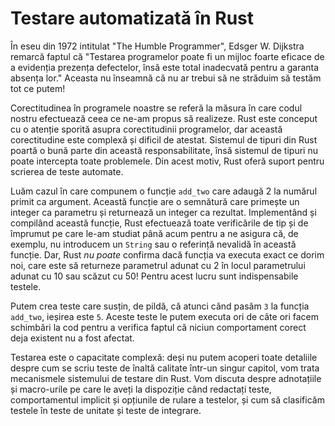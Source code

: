 # Testare automatizată în Rust

În eseu din 1972 intitulat "The Humble Programmer", Edsger W. Dijkstra remarcă faptul că
"Testarea programelor poate fi un mijloc foarte eficace de a evidenția prezența defectelor, însă
este total inadecvată pentru a garanta absența lor." Aceasta nu înseamnă că
nu ar trebui să ne străduim să testăm tot ce putem!

Corectitudinea în programele noastre se referă la măsura în care codul nostru efectuează ceea ce ne-am propus
să realizeze. Rust este conceput cu o atenție sporită asupra corectitudinii
programelor, dar această corectitudine este complexă și dificil de atestat. Sistemul de tipuri din Rust
poartă o bună parte din această responsabilitate, însă sistemul de tipuri nu poate intercepta
toate problemele. Din acest motiv, Rust oferă suport pentru scrierea de teste automate.

Luăm cazul în care compunem o funcție `add_two` care adaugă 2 la numărul primit ca argument.
Această funcție are o semnătură care primește un integer ca parametru și returnează un
integer ca rezultat. Implementând și compilând această funcție, Rust efectuează toate
verificările de tip și de împrumut pe care le-am studiat până acum pentru a ne asigura că, de exemplu, nu introducem un `String` sau o referință nevalidă
în această funcție. Dar, Rust *nu poate* confirma dacă funcția va executa exact
ce dorim noi, care este să returneze parametrul adunat cu 2 în locul parametrului adunat cu 10 sau scăzut cu 50! Pentru acest lucru sunt indispensabile testele.

Putem crea teste care susțin, de pildă, că atunci când pasăm `3` la
funcția `add_two`, ieșirea este `5`. Aceste teste le putem executa ori de câte ori
facem schimbări la cod pentru a verifica faptul că niciun comportament corect deja existent
nu a fost afectat.

Testarea este o capacitate complexă: deși nu putem acoperi toate detaliile despre cum se
scriu teste de înaltă calitate într-un singur capitol, vom trata mecanismele sistemului de testare din Rust. Vom discuta despre adnotațiile și macro-urile pe care le aveți la dispoziție când redactați teste, comportamentul implicit și opțiunile de rulare a testelor, și cum să clasificăm testele în teste de unitate și teste de integrare.
